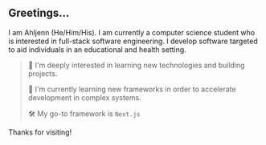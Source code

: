 ## Greetings...

I am Ahljenn (He/Him/His). I am currently a computer science student who is interested in full-stack software engineering. I develop software targeted to aid individuals in an educational and health setting.

> 🤔 I'm deeply interested in learning new technologies and building projects. 
> 
> 🔭 I'm currently learning new frameworks in order to accelerate development in complex systems.
> 
> 🛠 My go-to framework is ```Next.js```

Thanks for visiting!
